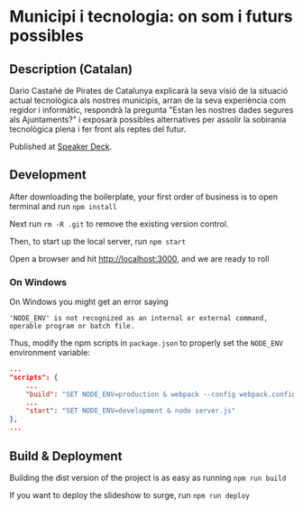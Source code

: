 # Municipi i tecnologia: on som i futurs possibles

## Description (Catalan)

Dario Castañé de Pirates de Catalunya explicarà la seva visió de la situació actual tecnològica als nostres municipis, arran de la seva experiència com regidor i informàtic, respondrà la pregunta "Estan les nostres dades segures als Ajuntaments?" i exposarà possibles alternatives per assolir la sobirania tecnològica plena i fer front als reptes del futur.

Published at [Speaker Deck](https://speakerdeck.com/dario/municipi-i-tecnologia-on-som-i-futurs-possibles/).

## Development

After downloading the boilerplate, your first order of business is to open terminal and run `npm install`

Next run `rm -R .git` to remove the existing version control.

Then, to start up the local server, run `npm start`

Open a browser and hit [http://localhost:3000](http://localhost:3000), and we are ready to roll

### On Windows

On Windows you might get an error saying

```
'NODE_ENV' is not recognized as an internal or external command,
operable program or batch file.
```

Thus, modify the npm scripts in `package.json` to properly set the `NODE_ENV` environment variable:

```json
...
"scripts": {
    ...
    "build": "SET NODE_ENV=production & webpack --config webpack.config.production.js",
    ...
    "start": "SET NODE_ENV=development & node server.js"
},
...
```

## Build & Deployment

Building the dist version of the project is as easy as running `npm run build`

If you want to deploy the slideshow to surge, run `npm run deploy`
